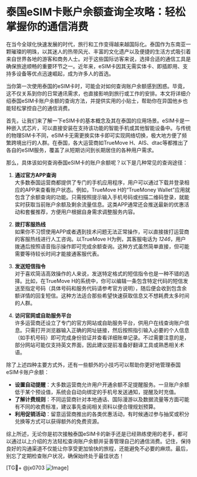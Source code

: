 # 泰国eSIM卡账户余额查询全攻略：轻松掌握你的通信消费

在当今全球化快速发展的时代，旅行和工作变得越来越国际化。泰国作为东南亚一颗璀璨的明珠，以其迷人的热带风光、丰富的文化遗产以及便捷的生活方式吸引着来自世界各地的游客和商务人士。对于这些国际访客来说，选择合适的通信工具是确保旅途顺畅的重要环节之一。近年来，eSIM卡因其无需实体卡、即插即用、支持多设备等优点迅速崛起，成为许多人的首选。

当你第一次使用泰国的eSIM卡时，可能会对如何查询账户余额感到困惑。毕竟，这不仅关系到你的日常通讯需求，也直接影响到旅行或工作的安排。本文将详细介绍泰国eSIM卡账户余额的查询方法，并提供实用的小贴士，帮助你在异国他乡也能轻松掌控自己的通信消费。

首先，让我们来了解一下eSIM卡的基本概念及其在泰国的应用场景。eSIM卡是一种嵌入式芯片，可以直接安装在支持该功能的智能手机或其他智能设备中。与传统的物理SIM卡不同，eSIM卡无需更换实体卡即可实现网络切换，极大地方便了频繁跨境出行的人群。在泰国，各大运营商如TrueMove H、AIS、dtac等都推出了各自的eSIM服务，覆盖了从短期访问到长期居住的各种用户需求。

那么，具体该如何查询泰国eSIM卡的账户余额呢？以下是几种常见的查询途径：

1. **通过官方APP查询**  
   大多数泰国运营商都提供了专门的手机应用程序，用户可以通过下载并登录相应的APP来查看账户状态。例如，TrueMove H的“TrueMoney Wallet”应用就包含了余额查询的功能。只需按照提示输入手机号码或扫描二维码登录，就能实时获取当前账户余额及剩余流量信息。这类APP通常还会推送最新的优惠活动和套餐推荐，方便用户根据自身需求调整服务内容。

2. **拨打客服热线**  
   如果你不习惯使用APP或者遇到技术问题无法正常操作，可以直接拨打运营商的客服热线进行人工咨询。以TrueMove H为例，其客服电话为 *1246*，用户拨通后按照语音指示操作即可完成余额查询。这种方式虽然简单直接，但可能需要等待较长时间才能接通客服代表。

3. **发送短信指令**  
   对于喜欢简洁高效操作的人来说，发送特定格式的短信指令也是一种不错的选择。比如，在TrueMove H的系统中，你可以编辑一条包含特定代码的短信发送至指定号码（具体号码和服务代码请参考官方说明），随后便会收到包含余额详情的回复短信。这种方法适合那些希望快速获取信息又不想耗费太多时间的人群。

4. **访问官网或自助服务平台**  
   许多运营商还设立了专门的官方网站或自助服务平台，供用户在线查询账户信息。只需打开浏览器输入正确的网址链接，然后按照指引输入必要的个人信息（如手机号码）即可完成身份验证并查看详细账单记录。不过需要注意的是，部分网站可能仅支持英文界面，因此建议提前准备好翻译工具或熟悉相关术语。

除了上述四种主要方式外，还有一些额外的小技巧可以帮助你更好地管理泰国eSIM卡账户余额：

- **设置自动提醒**：大多数运营商允许用户开通余额不足提醒服务。一旦账户余额低于某个预设值，系统会自动向绑定的手机号发送通知，提醒及时充值。
- **了解计费规则**：不同运营商针对本地通话、国际漫游以及数据流量等方面可能有不同的收费标准，建议事先查阅相关资料以便合理规划预算。
- **利用促销活动**：留意运营商推出的各类优惠活动，有时候通过参与抽奖或积分兑换等方式可以获得额外的免费资源。

综上所述，无论你是初次接触泰国eSIM卡的新手还是已经熟练使用的老手，都可以通过以上介绍的方法轻松查询账户余额并妥善管理自己的通信消费。记住，保持良好的沟通渠道不仅能让你享受更加愉快的旅程，还能避免不必要的麻烦。最后，别忘了定期检查账户状况，确保始终处于最佳状态！

[TG💪+ @jx0703 ![Image](https://github.com/user-attachments/assets/dbca1d08-cadb-493c-b0ec-ad6f7a83f270)]